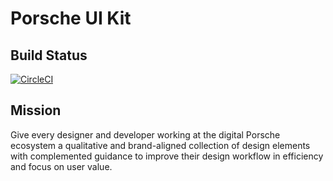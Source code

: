 # Porsche UI Kit

## Build Status
[![CircleCI](https://circleci.com/gh/porscheui/porsche-ui-kit/tree/0.x.svg?style=svg)](https://circleci.com/gh/porscheui/porsche-ui-kit/tree/0.x)

## Mission
Give every designer and developer working at the digital Porsche ecosystem a qualitative and brand-aligned collection of design elements with complemented guidance to improve their design workflow in efficiency and focus on user value.
